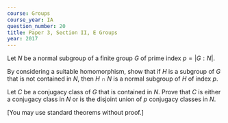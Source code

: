 ```yaml
---
course: Groups
course_year: IA
question_number: 20
title: Paper 3, Section II, E Groups
year: 2017
---
```




Let $N$ be a normal subgroup of a finite group $G$ of prime index $p=|G: N|$.

By considering a suitable homomorphism, show that if $H$ is a subgroup of $G$ that is not contained in $N$, then $H \cap N$ is a normal subgroup of $H$ of index $p$.

Let $C$ be a conjugacy class of $G$ that is contained in $N$. Prove that $C$ is either a conjugacy class in $N$ or is the disjoint union of $p$ conjugacy classes in $N$.

[You may use standard theorems without proof.]